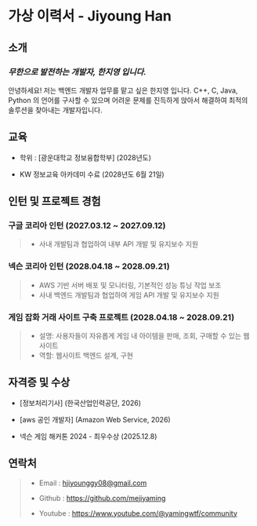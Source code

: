 # 가상 이력서 - **Jiyoung Han**

## 소개 

 ### *무한으로 발전하는 개발자, 한지영 입니다.*  


  안녕하세요! 저는 백엔드 개발자 업무를 맡고 싶은 한지영 입니다. C++, C, Java, Python 의 언어를 구사할 수 있으며 어려운 문제를 진득하게 앉아서 해결하여 최적의 솔루션을 찾아내는 개발자입니다.

## 교육

   - 학위 : [광운대학교 정보융합학부] (2028년도)
     
   - KW 정보교육 아카데미 수료 (2028년도 6월 21일)

## 인턴 및 프로젝트 경험

  ### 구글 코리아 인턴 (2027.03.12 ~ 2027.09.12)
 
  > - 사내 개발팀과 협업하여 내부 API 개발 및 유지보수 지원
     
  ### 넥슨 코리아 인턴 (2028.04.18 ~ 2028.09.21)

  > - AWS 기반 서버 배포 및 모니터링, 기본적인 성능 튜닝 작업 보조
  > - 사내 백엔드 개발팀과 협업하여 게임 API 개발 및 유지보수 지원

  ### 게임 잡화 거래 사이트 구축 프로젝트 (2028.04.18 ~ 2028.09.21)

  > - 설명: 사용자들이 자유롭게 게임 내 아이템을 판매, 조회, 구매할 수 있는 웹사이트
  > - 역할: 웹사이트 백엔드 설계, 구현


## 자격증 및 수상

   - [정보처리기사] (한국산업인력공단, 2026)
     
   - [aws 공인 개발자] (Amazon Web Service, 2026)

   - 넥슨 게임 해커톤 2024 - 최우수상 (2025.12.8)

## 연락처

> - Email   : hjiyounggy08@gmail.com
>
> - Github  : <https://github.com/mejiyaming>
>  
> - Youtube : <https://www.youtube.com/@yamingwtf/community>
  
